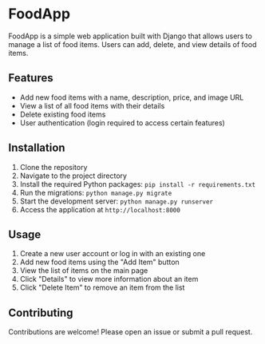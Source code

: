 # FoodApp

FoodApp is a simple web application built with Django that allows users to manage a list of food items. Users can add, delete, and view details of food items.

## Features

- Add new food items with a name, description, price, and image URL
- View a list of all food items with their details
- Delete existing food items
- User authentication (login required to access certain features)

## Installation

1. Clone the repository
2. Navigate to the project directory
3. Install the required Python packages: `pip install -r requirements.txt`
4. Run the migrations: `python manage.py migrate`
5. Start the development server: `python manage.py runserver`
6. Access the application at `http://localhost:8000`

## Usage

1. Create a new user account or log in with an existing one
2. Add new food items using the "Add Item" button
3. View the list of items on the main page
4. Click "Details" to view more information about an item
5. Click "Delete Item" to remove an item from the list

## Contributing

Contributions are welcome! Please open an issue or submit a pull request.
